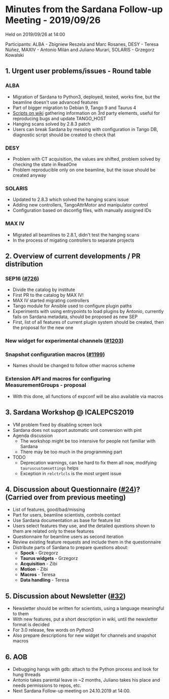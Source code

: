 # Minutes from the Sardana Follow-up Meeting - 2019/09/26

Held on 2019/09/26 at 14:00

Participants: ALBA - Zbigniew Reszela and Marc Rosanes, DESY - Teresa Núñez, MAXIV - Antonio Milán and Juliano Murari, SOLARIS - Grzegorz Kowalski

## 1. Urgent user problems/issues - Round table

### ALBA

- Migration of Sardana to Python3, deployed, tested, works fine, but the beamline doesn't use advanced features
- Part of bigger migration to Debian 9, Tango 9 and Taurus 4
- [Scripts on wiki](https://github.com/sardana-org/sardana/wiki/Recipes) gathering information on 3rd party elements, useful for reproducing bugs and update TANGO_HOST
- Hanging scans solved by 2.8.3 patch
- Users can break Sardana by messing with configuration in Tango DB, diagnostic script should be created to check that

### DESY

- Problem with CT acquisition, the values are shifted, problem solved by checking the state in ReadOne
- Problem reproducible only on one beamline, but the issue should be created anyway

### SOLARIS

- Updated to 2.8.3 which solved the hanging scans issue
- Adding new controllers, TangoAttrMotor and manipulator control
- Configuration based on dsconfig files, with manually assigned IDs

### MAX IV

- Migrated all beamlines to 2.8.1, didn't test the hanging scans
- In the process of migating controllers to separate projects

## 2. Overview of current developments / PR distribution

### SEP16 ([#726](https://github.com/sardana-org/sardana/pull/726))

- Divide the catalog by institute
- First PR to the catalog by MAX IV!
- MAX IV started migrating controllers
- Tango module for Ansible used to configure plugin paths
- Experiments with using entrypoints to load plugins by Antonio, currently fails on Sardana metadata, should be proposed as new SEP
- First, list of all features of current plugin system should be created, then the proposal for the new one

### New widget for experimental channels ([#1203](https://github.com/sardana-org/sardana/pull/1203))

### Snapshot configuration macros ([#1199](https://github.com/sardana-org/sardana/pull/1199))

- Names should be changed to follow other macros scheme

### Extension API and macros for configuring MeasurementGroups - proposal

- With this done, all functions of expconf will be also available via macros

## 3. Sardana Workshop @ ICALEPCS2019

- VM problem fixed by disabling screen lock
- Sardana does not support automatic unit conversion with pint
- Agenda discussion
	* The workshop might be too intensive for people not familiar with Sardana
	* There may be too much in the programming part
- TODO
	* Deprecation warnings, can be hard to fix them all now, modifying `tauruscustomsettings` helps
	* Exception in `relctrlcls` is the most urgent issue

## 4. Discussion about Questionnaire ([#24](https://github.com/sardana-org/sardana-followup/issues/24))? (Carried over from previous meeting)

- List of features, good/bad/missing
- Part for users, beamline scientists, controls contact
- Use Sardana documentation as base for feature list
- Users select features they use, and the detailed questions shown to them are related only to these features
- Questionnaire for beamline users as second iteration
- Review existing feature requests and include them in the questionnaire
- Distribute parts of Sardana to prepare questions about:
	* **Spock** - Grzegorz
	* **Taurus widgets** - Grzegorz
	* **Acquisition** - Zibi
	* **Motion** - Zibi
	* **Macros** - Teresa
	* **Data handling** - Teresa

## 5. Discussion about Newsletter ([#32](https://github.com/sardana-org/sardana-followup/issues/32))

- Newsletter should be written for scientists, using a language meaningful to them
- With new features, put a short description in wiki, until the newsletter format is decided
- For 3.0 release, few words on Python3
- Also prepare descriptions for new widget for channels and snapshot macros

## 6. AOB

- Debugging hangs with gdb: attach to the Python process and look for hung threads
- Antonio takes parental leave in ~2 months, Juliano takes his place and needs permissions to repos, etc.
- Next Sardana Follow-up meeting on 24.10.2019 at 14:00.
